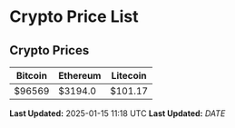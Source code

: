 # Crypto Price List

## Crypto Prices
| Bitcoin | Ethereum | Litecoin |
| ------- | -------- | -------- |
| $96569 | $3194.0 | $101.17 |
**Last Updated:** 2025-01-15 11:18 UTC
**Last Updated:** $DATE$
